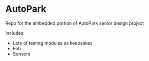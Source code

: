 # AutoPark
Repo for the embedded portion of AutoPark senior design project

Includes: 
- Lots of testing modules as keepsakes
- Fob
- Sensors
